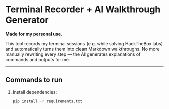 # Terminal Recorder + AI Walkthrough Generator  

**Made for my personal use.**  

This tool records my terminal sessions (e.g. while solving HackTheBox labs) and automatically turns them into clean Markdown walkthroughs. No more manually rewriting every step — the AI generates explanations of commands and outputs for me.  

---

## Commands to run 

1. Install dependencies:  
   ```bash
   pip install -r requirements.txt
    ```
